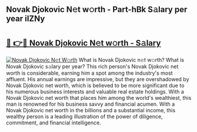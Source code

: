 ## Novak Djokovic N𝚎t w𝚘rth - Part-hBk S𝚊lary per year iIZNy

# <h2><a href="http://gc1pld.nevu.top/?p=Novak+Djokovic">🔗 👉🔴 Novak Djokovic N𝚎t w𝚘rth - S𝚊lary</a></h2>

[![Novak Djokovic N𝚎t W𝚘rth](https://i.imgur.com/Oavwk0R.jpeg)](http://gc1pld.nevu.top/?p=Novak+Djokovic)
What is Novak Djokovic n𝚎t w𝚘rth? What is Novak Djokovic s𝚊lary per year?
This rich person's Novak Djokovic net worth is considerable, earning him a spot among the industry's most affluent. His annual earnings are impressive, but they are overshadowed by Novak Djokovic net worth, which is believed to be more significant due to his numerous business interests and valuable real estate holdings. With a Novak Djokovic net worth that places him among the world's wealthiest, this man is renowned for his business savvy and financial acumen. With a Novak Djokovic net worth in the billions and a substantial income, this wealthy person is a leading illustration of the power of diligence, commitment, and financial intelligence.
